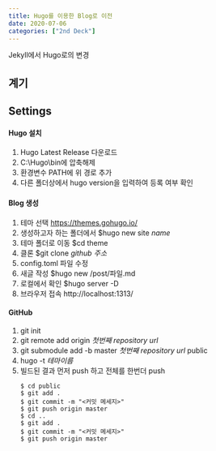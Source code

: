 ```yaml
---
title: Hugo를 이용한 Blog로 이전 
date: 2020-07-06
categories: ["2nd Deck"]
---
```


Jekyll에서 Hugo로의 변경

## 계기



## Settings

#### Hugo 설치
1. Hugo Latest Release 다운로드
2. C:\Hugo\bin에 압축해제
3. 환경변수 PATH에 위 경로 추가
4. 다른 폴더상에서 hugo version을 입력하여 등록 여부 확인 

#### Blog 생성
1. 테마 선택 https://themes.gohugo.io/
2. 생성하고자 하는 폴더에서 $hugo new site *name*
3. 테마 폴더로 이동 $cd theme
4. 클론 $git clone *github 주소*
5. config.toml 파일 수정
6. 새글 작성 $hugo new /post/파일.md
7. 로컬에서 확인 $hugo server -D
8. 브라우저 접속 http://localhost:1313/

#### GitHub
1. git init
2. git remote add origin *첫번째 repository url*
3. git submodule add -b master *첫번째 repository url* public
4. hugo -t *테마이름*
5. 빌드된 결과 먼저 push 하고 전체를 한번더 push
    ```
    $ cd public
    $ git add .
    $ git commit -m "<커밋 메세지>"
    $ git push origin master
    $ cd ..
    $ git add .
    $ git commit -m "<커밋 메세지>"
    $ git push origin master
    ```

